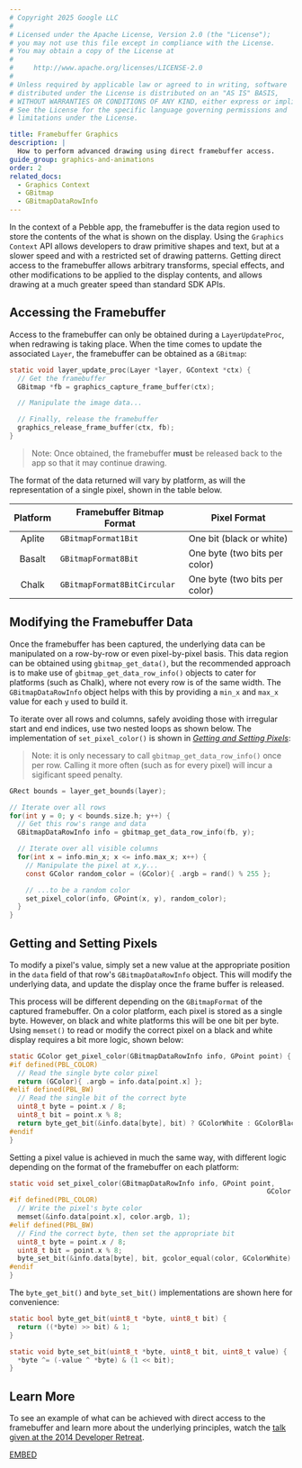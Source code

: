 ```yaml
---
# Copyright 2025 Google LLC
#
# Licensed under the Apache License, Version 2.0 (the "License");
# you may not use this file except in compliance with the License.
# You may obtain a copy of the License at
#
#     http://www.apache.org/licenses/LICENSE-2.0
#
# Unless required by applicable law or agreed to in writing, software
# distributed under the License is distributed on an "AS IS" BASIS,
# WITHOUT WARRANTIES OR CONDITIONS OF ANY KIND, either express or implied.
# See the License for the specific language governing permissions and
# limitations under the License.

title: Framebuffer Graphics
description: |
  How to perform advanced drawing using direct framebuffer access.
guide_group: graphics-and-animations
order: 2
related_docs:
  - Graphics Context
  - GBitmap
  - GBitmapDataRowInfo
---
```


In the context of a Pebble app, the framebuffer is the data region used to store
the contents of the what is shown on the display. Using the ``Graphics Context``
API allows developers to draw primitive shapes and text, but at a slower speed
and with a restricted set of drawing patterns. Getting direct access to the
framebuffer allows arbitrary transforms, special effects, and other
modifications to be applied to the display contents, and allows drawing at a
much greater speed than standard SDK APIs.


## Accessing the Framebuffer

Access to the framebuffer can only be obtained during a ``LayerUpdateProc``,
when redrawing is taking place. When the time comes to update the associated
``Layer``, the framebuffer can be obtained as a ``GBitmap``:

```c
static void layer_update_proc(Layer *layer, GContext *ctx) {
  // Get the framebuffer
  GBitmap *fb = graphics_capture_frame_buffer(ctx);

  // Manipulate the image data...

  // Finally, release the framebuffer
  graphics_release_frame_buffer(ctx, fb);
}
```

> Note: Once obtained, the framebuffer **must** be released back to the app so
> that it may continue drawing.

The format of the data returned will vary by platform, as will the
representation of a single pixel, shown in the table below.

| Platform | Framebuffer Bitmap Format | Pixel Format |
|:--------:|---------------------------|--------------|
| Aplite | ``GBitmapFormat1Bit`` | One bit (black or white) |
| Basalt | ``GBitmapFormat8Bit`` | One byte (two bits per color) |
| Chalk | ``GBitmapFormat8BitCircular`` | One byte (two bits per color) |


## Modifying the Framebuffer Data

Once the framebuffer has been captured, the underlying data can be manipulated
on a row-by-row or even pixel-by-pixel basis. This data region can be obtained
using ``gbitmap_get_data()``, but the recommended approach is to make use of
``gbitmap_get_data_row_info()`` objects to cater for platforms (such as Chalk),
where not every row is of the same width. The ``GBitmapDataRowInfo`` object
helps with this by providing a `min_x` and `max_x` value for each `y` used to
build it.

To iterate over all rows and columns, safely avoiding those with irregular start
and end indices, use two nested loops as shown below. The implementation of
`set_pixel_color()` is shown in 
[*Getting and Setting Pixels*](#getting-and-setting-pixels):

> Note: it is only necessary to call ``gbitmap_get_data_row_info()`` once per
> row. Calling it more often (such as for every pixel) will incur a sigificant
> speed penalty.

```c
GRect bounds = layer_get_bounds(layer);

// Iterate over all rows
for(int y = 0; y < bounds.size.h; y++) {
  // Get this row's range and data
  GBitmapDataRowInfo info = gbitmap_get_data_row_info(fb, y);

  // Iterate over all visible columns
  for(int x = info.min_x; x <= info.max_x; x++) {
    // Manipulate the pixel at x,y...
    const GColor random_color = (GColor){ .argb = rand() % 255 };

    // ...to be a random color
    set_pixel_color(info, GPoint(x, y), random_color);
  }
}
```


## Getting and Setting Pixels

To modify a pixel's value, simply set a new value at the appropriate position in
the `data` field of that row's ``GBitmapDataRowInfo`` object. This will modify
the underlying data, and update the display once the frame buffer is released.

This process will be different depending on the ``GBitmapFormat`` of the
captured framebuffer. On a color platform, each pixel is stored as a single
byte. However, on black and white platforms this will be one bit per byte. Using
``memset()`` to read or modify the correct pixel on a black and white display
requires a bit more logic, shown below:

```c
static GColor get_pixel_color(GBitmapDataRowInfo info, GPoint point) {
#if defined(PBL_COLOR)
  // Read the single byte color pixel
  return (GColor){ .argb = info.data[point.x] };
#elif defined(PBL_BW)
  // Read the single bit of the correct byte
  uint8_t byte = point.x / 8;
  uint8_t bit = point.x % 8; 
  return byte_get_bit(&info.data[byte], bit) ? GColorWhite : GColorBlack;
#endif
}
```

Setting a pixel value is achieved in much the same way, with different logic
depending on the format of the framebuffer on each platform:

```c
static void set_pixel_color(GBitmapDataRowInfo info, GPoint point, 
                                                                GColor color) {
#if defined(PBL_COLOR)
  // Write the pixel's byte color
  memset(&info.data[point.x], color.argb, 1);
#elif defined(PBL_BW)
  // Find the correct byte, then set the appropriate bit
  uint8_t byte = point.x / 8;
  uint8_t bit = point.x % 8; 
  byte_set_bit(&info.data[byte], bit, gcolor_equal(color, GColorWhite) ? 1 : 0);
#endif
}
```

The `byte_get_bit()` and `byte_set_bit()` implementations are shown here for
convenience:

```c
static bool byte_get_bit(uint8_t *byte, uint8_t bit) {
  return ((*byte) >> bit) & 1;
}

static void byte_set_bit(uint8_t *byte, uint8_t bit, uint8_t value) {
  *byte ^= (-value ^ *byte) & (1 << bit);
}
```


## Learn More

To see an example of what can be achieved with direct access to the framebuffer
and learn more about the underlying principles, watch the 
[talk given at the 2014 Developer Retreat](https://www.youtube.com/watch?v=lYoHh19RNy4).

[EMBED](//www.youtube.com/watch?v=lYoHh19RNy4)
